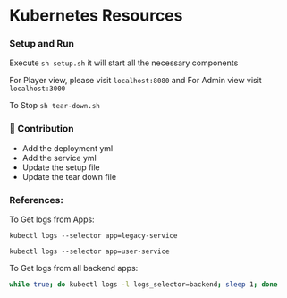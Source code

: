 # Kubernetes Resources

### Setup and Run

Execute `sh setup.sh` it will start all the necessary components

For Player view, please visit `localhost:8080` and For Admin view visit `localhost:3000`

To Stop `sh tear-down.sh` 

### 🌈 Contribution

- Add the deployment yml
- Add the service yml
- Update the setup file
- Update the tear down file

### References:

To Get logs from Apps:

`kubectl logs --selector app=legacy-service` 

`kubectl logs --selector app=user-service`

To Get logs from all backend apps:

```sh
while true; do kubectl logs -l logs_selector=backend; sleep 1; done
```